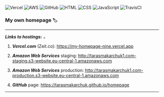 ![Vercel](https://img.shields.io/badge/vercel-%23000000.svg?style=for-the-badge&logo=vercel&logoColor=white)
![AWS](https://img.shields.io/badge/AWS-%23FF9900.svg?style=for-the-badge&logo=amazon-aws&logoColor=white)
![GitHub](https://img.shields.io/badge/github-%23121011.svg?style=for-the-badge&logo=github&logoColor=white)
![HTML](https://img.shields.io/badge/html-%23E34F26.svg?style=for-the-badge&logo=html5&logoColor=white)
![CSS](https://img.shields.io/badge/css-%231572B6.svg?style=for-the-badge&logo=css3&logoColor=white)
![JavaScript](https://img.shields.io/badge/javascript-%23323330.svg?style=for-the-badge&logo=javascript&logoColor=%23F7DF1E)
![TravisCI](https://img.shields.io/badge/travis%20ci-%232B2F33.svg?style=for-the-badge&logo=travis&logoColor=white)

### My own homepage `🏷️`

___
***Links to hostings:*** `☕`

1. ***Vercel.com*** (Zeit.co): https://my-homepage-nine.vercel.app

2. ***Amazon Web Services*** staging: http://tarasmakarchuk1.com-staging.s3-website.eu-central-1.amazonaws.com

3. ***Amazon Web Services*** production: http://tarasmakarchuk1.com-production.s3-website.eu-central-1.amazonaws.com

4. ***GitHub*** page: https://tarasmakarchuk.github.io/homepage

___
